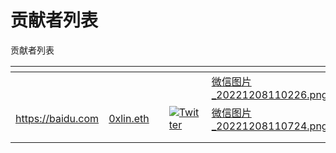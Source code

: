 # 贡献者列表

贡献者列表

<table data-view="cards"><thead><tr><th data-type="content-ref"></th><th data-type="users" data-multiple></th><th data-type="content-ref"></th><th></th><th data-hidden data-card-cover data-type="files"></th></tr></thead><tbody><tr><td></td><td></td><td></td><td></td><td><a href="../.gitbook/assets/微信图片_20221208110226.png">微信图片_20221208110226.png</a></td></tr><tr><td><a href="https://baidu.com">https://baidu.com</a></td><td><a href="https://app.gitbook.com/u/5875e886e3325b11007bbcc7">0xlin.eth</a></td><td></td><td><a href="https://twitter.com/openbb_finance"><img src="https://camo.githubusercontent.com/e9801454b35472ffd096fb65bfc54c181ba5b8841d36386a984ba15cfa26b66e/68747470733a2f2f696d672e736869656c64732e696f2f747769747465722f75726c2f68747470732f747769747465722e636f6d2f6f70656e62625f66696e616e63652e7376673f7374796c653d736f6369616c266c6162656c3d466f6c6c6f772532302534306f70656e62625f66696e616e6365" alt="Twitter"></a></td><td><a href="../.gitbook/assets/微信图片_20221208110724.png">微信图片_20221208110724.png</a></td></tr><tr><td></td><td></td><td></td><td></td><td></td></tr><tr><td></td><td></td><td></td><td></td><td></td></tr></tbody></table>

